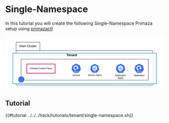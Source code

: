 # Single-Namespace

In this tutorial you will create the following Single-Namespace Primaza setup using [primazactl](https://github.com/primaza/primazactl)

![image](../../imgs/tenant-single-namespace-view.png)

## Tutorial

{{#tutorial ../../../hack/tutorials/tenant/single-namespace.sh}}
